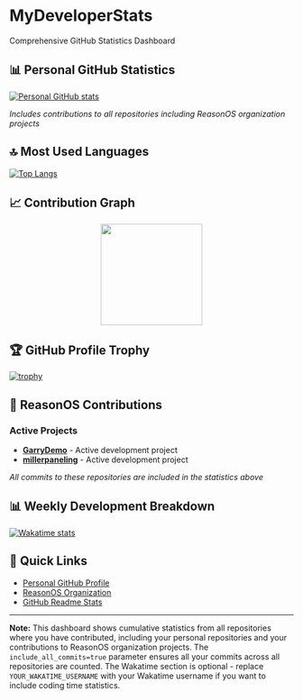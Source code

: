 # MyDeveloperStats
Comprehensive GitHub Statistics Dashboard

## 📊 Personal GitHub Statistics

[![Personal GitHub stats](https://github-readme-stats.vercel.app/api?username=CryanleggettObservea&show_icons=true&theme=radical&include_all_commits=true&count_private=true&hide_border=true)](https://github.com/anuraghazra/github-readme-stats)

*Includes contributions to all repositories including ReasonOS organization projects*

## 🔝 Most Used Languages

[![Top Langs](https://github-readme-stats.vercel.app/api/top-langs/?username=CryanleggettObservea&layout=compact&theme=radical&hide=html,css&hide_border=true)](https://github.com/anuraghazra/github-readme-stats)

## 📈 Contribution Graph

<div align="center">
  <a href="https://github.com/CryanleggettObservea">
    <img height="180em" src="https://github-readme-stats.vercel.app/api?username=CryanleggettObservea&show_icons=true&include_all_commits=true&count_private=true&theme=radical&hide_border=true"/>
  </a>
</div>

## 🏆 GitHub Profile Trophy

[![trophy](https://github-profile-trophy.vercel.app/?username=CryanleggettObservea&theme=radical&no-frame=true)](https://github.com/ryo-ma/github-profile-trophy)

## 🏢 ReasonOS Contributions

### Active Projects
- **[GarryDemo](https://github.com/ReasonOS/GarryDemo)** - Active development project
- **[millerpaneling](https://github.com/ReasonOS/millerpaneling)** - Active development project

*All commits to these repositories are included in the statistics above*

## 📊 Weekly Development Breakdown

[![Wakatime stats](https://github-readme-stats.vercel.app/api/wakatime?username=YOUR_WAKATIME_USERNAME&theme=radical&hide_border=true)](https://github.com/anuraghazra/github-readme-stats)

## 🔗 Quick Links

- [Personal GitHub Profile](https://github.com/CryanleggettObservea)
- [ReasonOS Organization](https://github.com/ReasonOS)
- [GitHub Readme Stats](https://github.com/anuraghazra/github-readme-stats)

---

**Note:** This dashboard shows cumulative statistics from all repositories where you have contributed, including your personal repositories and your contributions to ReasonOS organization projects. The `include_all_commits=true` parameter ensures all your commits across all repositories are counted. The Wakatime section is optional - replace `YOUR_WAKATIME_USERNAME` with your Wakatime username if you want to include coding time statistics.
